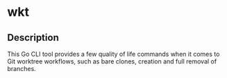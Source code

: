 # wkt

## Description

This Go CLI tool provides a few quality of life commands when it comes to Git worktree workflows,
such as bare clones, creation and full removal of branches.
